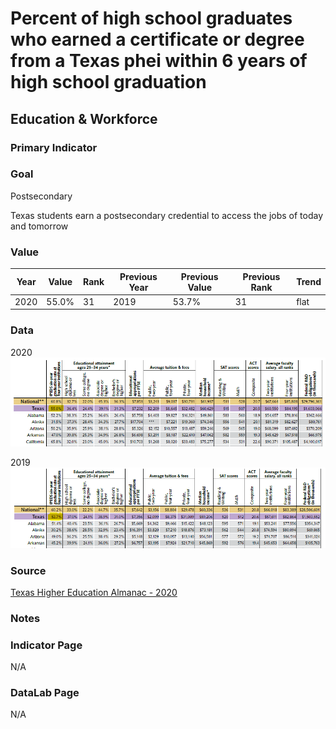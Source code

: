# Percent of high school graduates who earned a certificate or degree from a Texas phei within 6 years of high school graduation

## Education & Workforce

### Primary Indicator

### **Goal**

Postsecondary

Texas students earn a postsecondary credential to access the jobs of today and tomorrow


### Value

| Year |  Value      | Rank     | Previous Year   | Previous Value | Previous Rank | Trend | 
| ----------- | ----------- | ----------- | ----------- | ----------- | ----------- | -----------|
|   2020     | 55.0%      |     31   |     2019    |    53.7%  | 31        | flat       | 

### Data

2020
![2020](./6year_2020.PNG)

2019
![2020](./6year_2019.PNG)


### Source

[Texas Higher Education Almanac - 2020](http://reportcenter.highered.texas.gov/agency-publication/almanac/2020-texas-public-higher-education-almanac/)

### Notes

### Indicator Page

N/A

### DataLab Page

N/A
